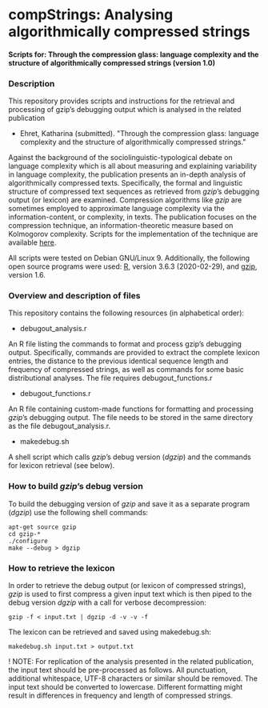 # compStrings: Analysing algorithmically compressed strings

#### Scripts for: Through the compression glass: language complexity and the structure of algorithmically compressed strings (version 1.0)


### Description

This repository provides scripts and instructions for the retrieval and processing of gzip’s debugging output which is analysed in the related publication

* Ehret, Katharina (submitted). "Through the compression glass: language complexity and the structure of algorithmically compressed strings." 
 
Against the background of the sociolinguistic-typological debate on language complexity which is all about measuring and explaining variability in language complexity, the publication presents an in-depth analysis of algorithmically compressed texts. Specifically, the formal and linguistic structure of compressed text sequences as retrieved from *gzip*’s debugging output (or lexicon) are examined. Compression algorithms like *gzip* are sometimes employed to approximate language complexity via the information-content, or complexity, in texts. The publication focuses on the compression technique, an information-theoretic measure based on Kolmogorov complexity. Scripts for the implementation of the technique are available [here](https://github.com/katehret/measuring-language-complexity).

All scripts were tested on Debian GNU/Linux 9. Additionally, the following open source programs were used: [R](https://www.r-project.org/), version 3.6.3 (2020-02-29), and [gzip](https://www.gzip.org/), version 1.6.


### Overview and description of files

This repository contains the following resources (in alphabetical order):

* debugout_analysis.r

An R file listing the commands to format and process gzip’s debugging output. Specifically, commands are provided to extract the complete lexicon entries, the distance to the previous identical sequence length and frequency of compressed strings, as well as commands for some basic distributional analyses. The file requires debugout_functions.r

* debugout_functions.r

An R file containing custom-made functions for formatting and processing *gzip*’s debugging output. The file needs to be stored in the same directory as the file debugout_analysis.r. 

* makedebug.sh

A shell script which calls *gzip*’s debug version (*dgzip*) and the commands for lexicon retrieval (see below).


### How to build *gzip*’s debug version

To build the debugging version of *gzip* and save it as a separate program (*dgzip*) use the following shell commands:

    apt-get source gzip
    cd gzip-*
    ./configure
    make --debug > dgzip

### How to retrieve the lexicon

In order to retrieve the debug output (or lexicon of compressed strings), *gzip* is used to first compress a given input text which is then piped to the debug version *dgzip* with a call for verbose decompression:

    gzip -f < input.txt | dgzip -d -v -v -f 

The lexicon can be retrieved and saved using makedebug.sh: 

    makedebug.sh input.txt > output.txt

! NOTE: For replication of the analysis presented in the related publication, the input text should be pre-processed as follows. All punctuation, additional whitespace, UTF-8 characters or similar should be removed. The input text should be converted to lowercase. Different formatting might result in differences in frequency and length of compressed strings. 

